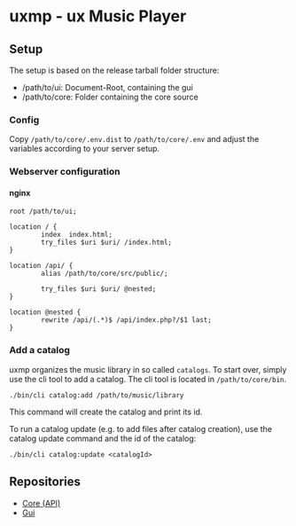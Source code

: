 # uxmp - ux Music Player

## Setup

The setup is based on the release tarball folder structure:
- /path/to/ui: Document-Root, containing the gui
- /path/to/core: Folder containing the core source

### Config

Copy `/path/to/core/.env.dist` to `/path/to/core/.env` and adjust the variables according to your server setup.

### Webserver configuration

#### nginx

```
root /path/to/ui;

location / {
        index  index.html;
        try_files $uri $uri/ /index.html;
}

location /api/ {
        alias /path/to/core/src/public/;
        
        try_files $uri $uri/ @nested;
}

location @nested {
        rewrite /api/(.*)$ /api/index.php?/$1 last;
}
```

### Add a catalog

uxmp organizes the music library in so called `catalogs`. To start over, simply
use the cli tool to add a catalog. The cli tool is located in `/path/to/core/bin`.

```shell
./bin/cli catalog:add /path/to/music/library
```

This command will create the catalog and print its id.

To run a catalog update (e.g. to add files after catalog creation), use the catalog update command
and the id of the catalog:

```shell
./bin/cli catalog:update <catalogId>
```

## Repositories

- [Core (API)](https://github.com/uxmp/core)
- [Gui](https://github.com/uxmp/ui)